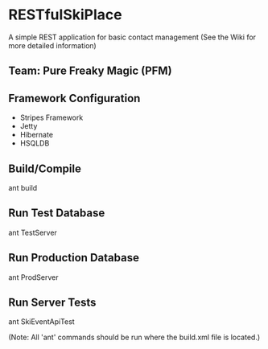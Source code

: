 # RESTfulSkiPlace
A simple REST application for basic contact management (See the Wiki for more detailed information)

## Team: Pure Freaky Magic (PFM)

## Framework Configuration
* Stripes Framework
* Jetty
* Hibernate
* HSQLDB


## Build/Compile
ant build

## Run Test Database
ant TestServer

## Run Production Database
ant ProdServer

## Run Server Tests
ant SkiEventApiTest


(Note: All 'ant' commands should be run where the build.xml file is located.)

